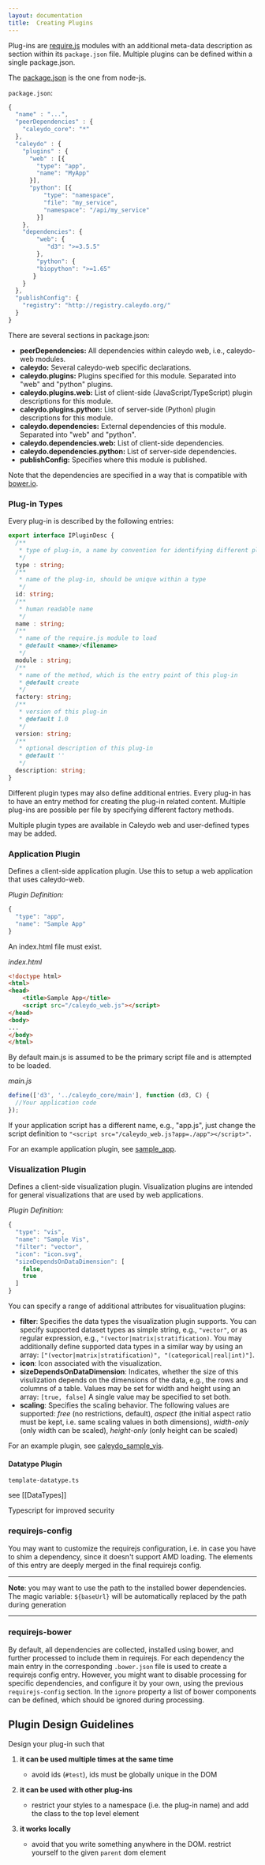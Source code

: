 ```yaml
---
layout: documentation
title:  Creating Plugins
---
```


Plug-ins are [require.js](http://requirejs.org/) modules with an additional meta-data description as section within its `package.json` file. Multiple plugins can be defined within a single package.json.

The [package.json](https://www.npmjs.org/doc/files/package.json.html) is the one from node-js.

`package.json`:

```javascript
{
  "name" : "...",
  "peerDependencies" : {
    "caleydo_core": "*"
  },
  "caleydo" : {
    "plugins" : {
      "web" : [{
        "type": "app",
        "name": "MyApp"
      }],
      "python": [{
          "type": "namespace",
          "file": "my_service",
          "namespace": "/api/my_service"
        }]
    },
    "dependencies": {
        "web": {
           "d3": ">=3.5.5"
        },
        "python": {
        "biopython": ">=1.65"
       }
    }
  },
  "publishConfig": {
    "registry": "http://registry.caleydo.org/"
  }
}
```

There are several sections in package.json:

* **peerDependencies:** All dependencies within caleydo web, i.e., caleydo-web modules.
* **caleydo:** Several caleydo-web specific declarations.
* **caleydo.plugins:** Plugins specified for this module. Separated into "web" and "python" plugins.
* **caleydo.plugins.web:** List of client-side (JavaScript/TypeScript) plugin descriptions for this module.
* **caleydo.plugins.python:** List of server-side (Python) plugin descriptions for this module.
* **caleydo.dependencies:** External dependencies of this module. Separated into "web" and "python".
* **caleydo.dependencies.web:** List of client-side dependencies.
* **caleydo.dependencies.python:** List of server-side dependencies.
* **publishConfig:** Specifies where this module is published.

Note that the dependencies are specified in a way that is compatible with [bower.io](http://bower.io).

### Plug-in Types

Every plug-in is described by the following entries:

```typescript
export interface IPluginDesc {
  /**
   * type of plug-in, a name by convention for identifying different plug-in types
   */
  type : string;
  /**
   * name of the plug-in, should be unique within a type
   */
  id: string;
  /**
   * human readable name
   */
  name : string;
  /**
   * name of the require.js module to load
   * @default <name>/<filename>
   */
  module : string;
  /**
   * name of the method, which is the entry point of this plug-in
   * @default create
   */
  factory: string;
  /**
   * version of this plug-in
   * @default 1.0
   */
  version: string;
  /**
   * optional description of this plug-in
   * @default ''
   */
  description: string;
}
```

Different plugin types may also define additional entries.
Every plug-in has to have an entry method for creating the plug-in related content. Multiple plug-ins are possible per file by specifying different factory methods.

Multiple plugin types are available in Caleydo web and user-defined types may be added.

### Application Plugin

Defines a client-side application plugin. Use this to setup a web application that uses caleydo-web.

_Plugin Definition:_

```javascript
{
  "type": "app",
  "name": "Sample App"
}
```


An index.html file must exist.

_index.html_

```html
<!doctype html>
<html>
<head>
    <title>Sample App</title>
    <script src="/caleydo_web.js"></script>
</head>
<body>
...
</body>
</html>
```

By default main.js is assumed to be the primary script file and is attempted to be loaded.

_main.js_

```javascript
define(['d3', '../caleydo_core/main'], function (d3, C) {
  //Your application code
});
```

If your application script has a different name, e.g., "app.js", just change the script definition to
`"<script src="/caleydo_web.js?app=./app"></script>"`.


For an example application plugin, see [sample_app](https://github.com/Caleydo/sample_app).


### Visualization Plugin

Defines a client-side visualization plugin. Visualization plugins are intended for general visualizations that are used by web applications.

_Plugin Definition:_

```javascript
{
  "type": "vis",
  "name": "Sample Vis",
  "filter": "vector",
  "icon": "icon.svg",
  "sizeDependsOnDataDimension": [
    false,
    true
  ]
}
```

You can specify a range of additional attributes for visualituation plugins:

* **filter**: Specifies the data types the visualization plugin supports. You can specify supported dataset types as simple string, e.g., ``"vector"``, or as regular expression, e.g.,  ``"(vector|matrix|stratification)``. You may additionally define supported data types in a similar way by using an array: ``["(vector|matrix|stratification)", "(categorical|real|int)"]``.
* **icon**: Icon associated with the visualization.
* **sizeDependsOnDataDimension**: Indicates, whether the size of this visulization depends on the dimensions of the data, e.g., the rows and columns of a table. Values may be set for width and height using an array: ``[true, false]`` A single value may be specified to set both.
* **scaling**: Specifies the scaling behavior. The following values are supported: *free* (no restrictions, default), *aspect* (the initial aspect ratio must be kept, i.e. same scaling values in both dimensions), *width-only* (only width can be scaled), *height-only* (only height can be scaled)

For an example plugin, see [caleydo_sample_vis](https://github.com/Caleydo/caleydo_sample_vis).


#### Datatype Plugin

`template-datatype.ts`

see [[DataTypes]]

Typescript for improved security

### requirejs-config

You may want to customize the requirejs configuration, i.e. in case you have to shim a dependency, since it doesn't support AMD loading. The elements of this entry are deeply merged in the final requirejs config.

***

**Note**: you may want to use the path to the installed bower dependencies. The magic variable: `${baseUrl}` will be automatically replaced by the path during generation

***

### requirejs-bower

By default, all dependencies are collected, installed using bower, and further processed to include them in requirejs. For each dependency the main entry in the corresponding `.bower.json` file is used to create a requirejs config entry. However, you might want to disable processing for specific dependencies, and configure it by your own, using the previous `requirejs-config` section. In the `ignore` property a list of bower components can be defined, which should be ignored during processing.

## Plugin Design Guidelines

Design your plug-in such that

1. **it can be used multiple times at the same time**
   * avoid ids (`#test`), ids must be globally unique in the DOM

2. **it can be used with other plug-ins**
   * restrict your styles to a namespace (i.e. the plug-in name) and add the class to the top level element

3. **it works locally**
   * avoid that you write something anywhere in the DOM. restrict yourself to the given `parent` dom element

